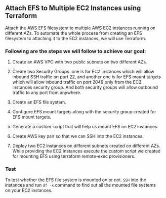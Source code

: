 ## Attach EFS to Multiple EC2 Instances using Terraform
Attach the AWS EFS filesystem to multiple AWS EC2 instances running on different AZs. To automate the whole process from creating an EFS filesystem to attaching it to the EC2 instances, we will use Terraform.


### Following are the steps we will follow to achieve our goal: 

1. Create an AWS VPC with two public subnets on two different AZs.

2. Create two Security Groups. one is for EC2 instances which will allow inbound SSH traffic on port 22, and another one is for EFS mount targets which will allow inbound traffic on port 2049 only from the EC2 instances security group. And both security groups will allow outbound traffic to any port from anywhere.

3. Create an EFS file system.

4. Configure EFS mount targets along with the security group created for EFS mount targets.

5. Generate a custom script that will help us mount EFS on EC2 instances.

6. Create AWS key pair so that we can SSH into the EC2 instances.

7. Deploy two EC2 instances on different subnets created on different AZs. While providing the EC2 instances execute the custom script we created for mounting EFS using terraform remote-exec provisioners.

### Test
To test whether the EFS file system is mounted on or not. `SSH` into the instances and run `df -k` command to find out all the mounted file systems on your EC2 instances.

<!-- ## Attach EFS volume to Multiple EC2 instances

```
#! /bin/bash
sudo yum update -y
sudo mkdir -p content/test/
sudo yum -y install amazon-efs-utils
#sudo su -c  "echo 'fs-02567aab704af0f76:/ content/test efs _netdev,tls,iam 0 0' >> /etc/fstab"
sudo su -c  "echo 'fs-02567aab704af0f76:/ content/test efs _netdev,tls 0 0' >> /etc/fstab"
sudo mount content/test/
df -k
```

```
file-system-id:/ efs-mount-point efs _netdev,tls,iam 0 0 

This appears to be an entry in the /etc/fstab file on a Linux system.

The entry specifies that the EFS (Elastic File System) should be mounted at a specific mount point (specified by "efs-mount-point"), with the file system ID being "file-system-id". The options specified for the mount include "_netdev" (which indicates that the filesystem is a network device and should not be mounted until the network is available), "tls" (which enables Transport Layer Security for data in transit), and "iam" (which enables the use of AWS Identity and Access Management (IAM) credentials for authentication).

The final "0 0" specifies the dump and file system check order options, respectively. A "0" for these options indicates that they should be skipped.
``` -->